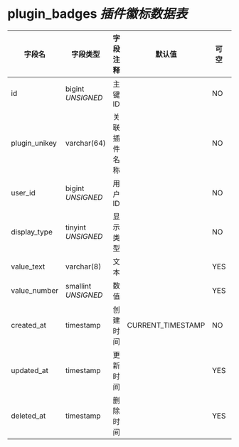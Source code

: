 # plugin_badges *插件徽标数据表*

| 字段名 | 字段类型 | 字段注释 | 默认值 | 可空 | 备注 |
| --- | --- | --- | --- | --- | --- |
| id | bigint *UNSIGNED* | 主键 ID |  | NO | 自动递赠 |
| plugin_unikey | varchar(64) | 关联插件名称 |  | NO | 关联字段 [plugins->unikey](../plugins/plugins.md) |
| user_id | bigint *UNSIGNED* | 用户 ID |  | NO | 关联字段 [users->id](../users/users.md) |
| display_type | tinyint *UNSIGNED* | 显示类型 |  | NO | 1.红点 / 2.文字 / 3.数字 |
| value_text | varchar(8) | 文本 |  | YES | 纯文字内容 |
| value_number | smallint *UNSIGNED* | 数值 |  | YES | 数字内容 |
| created_at | timestamp | 创建时间 | CURRENT_TIMESTAMP | NO |  |
| updated_at | timestamp | 更新时间 |  | YES |  |
| deleted_at | timestamp | 删除时间 |  | YES |  |
